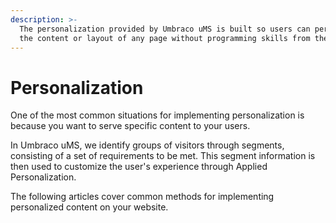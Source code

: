 ```yaml
---
description: >-
  The personalization provided by Umbraco uMS is built so users can personalize
  the content or layout of any page without programming skills from the UI.
---
```


# Personalization

One of the most common situations for implementing personalization is because you want to serve specific content to your users.&#x20;

In Umbraco uMS, we identify groups of visitors through segments, consisting of a set of requirements to be met. This segment information is then used to customize the user's experience through Applied Personalization.

The following articles cover common methods for implementing personalized content on your website.
